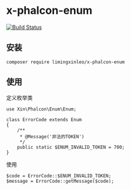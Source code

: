 # x-phalcon-enum

[![Build Status](https://travis-ci.org/limingxinleo/x-phalcon-enum.svg?branch=master)](https://travis-ci.org/limingxinleo/x-phalcon-enum)

## 安装
~~~
composer require limingxinleo/x-phalcon-enum
~~~

## 使用
定义枚举类
~~~
use Xin\Phalcon\Enum\Enum;

class ErrorCode extends Enum
{
    /**
     * @Message('非法的TOKEN')
     */
    public static $ENUM_INVALID_TOKEN = 700;
}
~~~

使用
~~~
$code = ErrorCode::$ENUM_INVALID_TOKEN;
$message = ErrorCode::getMessage($code);
~~~